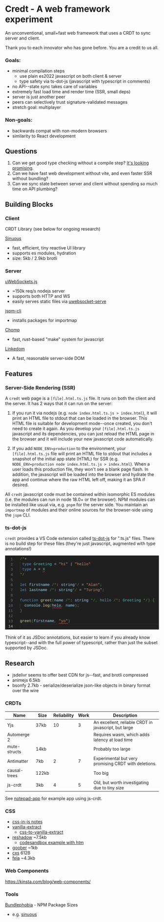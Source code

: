 # Credt - A web framework experiment

An unconventional, small+fast web framework that uses a CRDT to sync server and client.

Thank you to each innovator who has gone before. You are a credit to us all.

### Goals:

- minimal compilation steps
  - use plain es2022 javascript on both client & server
  - type safety via ts-dot-js (javascript with typescript in comments)
- no API--state sync takes care of variables
- extremely fast load time and render time (SSR, small deps)
- server is just another peer
- peers can selectively trust signature-validated messages
- stretch goal: multiplayer

### Non-goals:

- backwards compat with non-modern browsers
- similarity to React development


## Questions

1. Can we get good type checking without a compile step? [It's looking promising](https://vmst.io/@canadaduane/110601683275741791).
2. Can we have fast web development without vite, and even faster SSR without bundling?
3. Can we sync state between server and client without spending so much time on API plumbing?

## Building Blocks

### Client

CRDT Library (see below for ongoing research)

[Sinuous](https://sinuous.netlify.app/)

- fast, efficient, tiny reactive UI library
- supports es modules, hydration
- size: 5kb / 2.9kb brotli

### Server

[uWebSockets.js](https://github.com/uNetworking/uWebSockets.js/)

- ~150k req/s nodejs server
- supports both HTTP and WS
- easily serves static files
  via [uwebsocket-serve](https://github.com/kolodziejczak-sz/uwebsocket-serve)

[jspm-cli](https://github.com/jspm/jspm-cli)

- installs packages for importmap

[Chomp](https://github.com/guybedford/chomp)

- fast, rust-based "make" system for javascript

[Linkedom](https://github.com/WebReflection/linkedom)

- A fast, reasonable server-side DOM

## Features

### Server-Side Rendering (SSR)

A `credt` web page is a `[file].html.ts.js` file. It runs on both the client and the server. It has 2 ways that it can run on the server:

1. If you run it via nodejs (e.g. `node index.html.ts.js > index.html`), it will print an HTML file to stdout that can be loaded in the browser. This HTML file is suitable for development mode--once created, you don't need to create it again. As you develop your `[file].html.ts.js` javascript and its dependencies, you can just reload the HTML page in the browser and it will include your new javascript code automatically.

2. If you add `NODE_ENV=production` to the environment, your `[file].html.ts.js` file will print an HTML file to stdout that includes a snapshot of the initial app state (HTML) for SSR (e.g. `NODE_ENV=production node index.html.ts.js > index.html`). When a user loads this production file, they won't see a blank page flash. In addition, the javascript will be loaded into the browser and hydrate the app and continue where the raw HTML left off, making it an SPA if desired.

All `credt` javascript code must be contained within isomorphic ES modules (i.e. the modules can run in node 18.0+ or the browser). NPM modules can be installed like usual via, e.g. `pnpm` for the server side. You maintain an `importmap` of modules and their online sources for the browser-side using the `jspm` CLI.

### ts-dot-js

`credt` provides a VS Code extension called [ts-dot-js](https://github.com/canadaduane/credt/tree/main/packages/ts-dot-js/vscode-extension) for ".ts.js" files. There is no build step for these files (they're just javascript, augmented with type annotations!)

<img src="packages/ts-dot-js/vscode-extension/docs/language-highlight.png" width="600" alt="javascript with typescript comments">

Think of it as JSDoc annotations, but easier to learn if you already know typescript--and with the full power of typescript, rather than just the subset supported by JSDoc.

## Research

- jsdelivr seems to offer best CDN for js--fast, and brotli compressed
- animejs 6.5kb
- bsonfy 2.7kb - serialize/deserialize json-like objects in binary format over the wire

### CRDTs

| Name         | Size  | Reliability | Work | Description                                          |
| ------------ | ----- | ----------- | ---- | ---------------------------------------------------- |
| Yjs          | 37kb  | 10          | 3    | An excellent, reliable CRDT in javascript, but large |
| Automerge 2  |       |             |      | Requires wasm, which adds latency at load time       |
| mute-structs | 14kb  |             |      | Probably too large                                   |
| Antimatter   | 7kb   | 2           | 7    | Experimental but very promising CRDT with deletions. |
| causal-trees | 122kb |             |      | Too big                                              |
| js-crdt      | 3kb   | 4           | 5    | Old, but worth investigating due to tiny size        |

See [notepad-app](https://github.com/widmogrod/notepad-app/tree/master/src) for example app using js-crdt.

### CSS

- [css-in-js notes](https://github.com/nikitavoloboev/knowledge/blob/7c4bbc755c64368a82ca22b76566e9153cd2e377/docs/front-end/css/css-in-js.md)
- [vanilla-extract](https://vanilla-extract.style/)
  - [css-to-vanilla-extract](https://css-to-vanilla-extract.netlify.app/)
- [reshadow](https://reshadow.dev/) ~7.5kb
  - [codesandbox example with htm](https://codesandbox.io/s/reshadowhtm-x1ves?file=/src/html.js)
- [goober](https://github.com/cristianbote/goober) ~1kb
- [cxs](https://github.com/cxs-css/cxs) 612B
- [fela](https://github.com/robinweser/fela) ~4.3kb

### Web Components

https://kinsta.com/blog/web-components/


### Tools

[Bundlephobia](https://bundlephobia.com) - NPM Package Sizes
- e.g. [sinuous](https://bundlephobia.com/package/sinuous@0.32.1)

